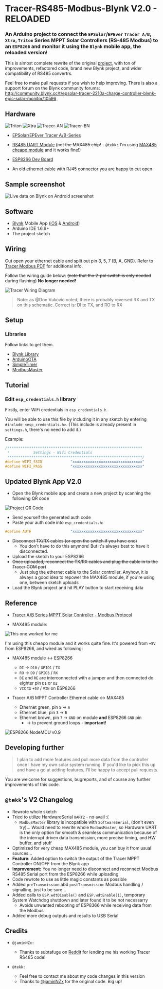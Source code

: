 # Tracer-RS485-Modbus-Blynk V2.0 - RELOADED

### An Arduino project to connect the `EPSolar`/`EPEver` `Tracer A/B`, `Xtra`, `Triton` Series MPPT Solar Controllers (RS-485 Modbus) to an `ESP8266` and monitor it using the `Blynk` mobile app, the reloaded version!

This is almost complete rewrite of the original [project](https://github.com/jaminNZx/Tracer-RS485-Modbus-Blynk), with ton of improvements, refactored code, brand new Blynk project, and wider compatibility of RS485 convertrs.

Feel free to make pull requests if you wish to help improving.
There is also a support forum on the Blynk community forums: http://community.blynk.cc/t/epsolar-tracer-2210a-charge-controller-blynk-epic-solar-monitor/10596


## Hardware

![Triton](doc/mppt-triton.png)
![Xtra](doc/mppt-xtra.png)
![Tracer-AN](doc/tracer-a.png)
![Tracer-BN](doc/tracer-b.png)

* [EPSolar/EPEver Tracer A/B-Series](https://www.aliexpress.com/wholesale?catId=0&initiative_id=SB_20170114172728&SearchText=tracer+mppt+rs485)

* [RS485 UART Module](https://www.aliexpress.com/wholesale?catId=0&initiative_id=SB_20170114172807&SearchText=uart+rs485) (~~not the MAX485 chip!~~ - `@tekk:` I'm using [MAX485 cheapo module](doc/max485_module.jpg) and it works fine!)

* [ESP8266 Dev Board](https://www.aliexpress.com/wholesale?catId=0&initiative_id=SB_20170114172938&SearchText=esp8266+mini)

* An old ethernet cable with RJ45 connector you are happy to cut open


## Sample screenshot

![Live data on Blynk on Android screenshot](doc/screenshot-blynk.png)


## Software

* [Blynk](http://www.blynk.cc/) Mobile App ([iOS](https://itunes.apple.com/us/app/blynk-iot-for-arduino-rpi/id808760481?mt=8) & [Android](https://play.google.com/store/apps/details?id=cc.blynk&hl=en))
* Arduino IDE 1.6.9+
* The project sketch


## Wiring

Cut open your ethernet cable and split out pin 3, 5, 7 (B, A, GND). Refer to [Tracer Modbus PDF](doc/1733_modbus_protocol.pdf) for additional info.

Follow the wiring guide below: ~~(note that the 2-pol switch is only needed during flashing)~~ **No longer needed!**

![Tracer Wiring Diagram](doc/schematic.png)
> Note: as @Don Vukovic noted, there is probably reversed RX and TX on this schematic. Correct is: DI to TX, and RO to RX

## Setup

### Libraries

Follow links to get them.

* [Blynk Library](https://github.com/blynkkk/blynk-library)
* [ArduinoOTA](https://github.com/esp8266/Arduino/tree/master/libraries/ArduinoOTA)
* [SimpleTimer](https://github.com/schinken/SimpleTimer)
* [ModbusMaster](https://github.com/4-20ma/ModbusMaster)

## Tutorial

### Edit `esp_credentials.h` library

Firstly, enter WiFi credentials in `esp_credentials.h`.

You will be able to use this file by including it in any sketch by entering ```#include <esp_credentials.h>```. (This include is already present in `settings.h`, there's no need to add it.)

Example:

```cpp
/**************************************************************
 *           Settings - Wifi Credentials
 **************************************************************/
#define WIFI_SSID             "xxxxxxxxxxxxxxxxxxxxxxxxxxxxxxxx"
#define WIFI_PASS             "xxxxxxxxxxxxxxxxxxxxxxxxxxxxxxxx"

```

## Updated Blynk App V2.0

* Open the Blynk mobile app and create a new project by scanning the following QR code

![Project QR Code](doc/blynk-app-qr-code.png)

* Send yourself the generated auth code
* Paste your auth code into `esp_credentials.h`:

```cpp
#define AUTH                  "xxxxxxxxxxxxxxxxxxxxxxxxxxxxxxxx"
```

* ~~Disconnect TX/RX cables (or open the switch if you have one)~~
	* You don't have to do this anymore! But it's always best to have it disconnected.
* Upload the sketch to your ESP8266
* ~~Once uploaded, reconnect the TX/RX cables and plug the cable in to the Tracer COM port~~
	* Just plug the ethernet cable to the Solar controller. Anyhow, it is always a good idea to repower the MAX485 module, if you're using one, between sketch uploads
* Load the Blynk project and hit PLAY button to start receiving data

## Reference

* [Tracer A/B Series MPPT Solar Controller - Modbus Protocol](doc/1733_modbus_protocol.pdf)

* MAX485 module:

![This one worked for me](doc/max485_module.jpg)

I'm using this cheapo module and it works quite fine.
It's powered from `+5V` from ESP8266, and wired as following:

- MAX485 module <-> ESP8266
	- `DI` -> `D10` / `GPIO1` / `TX`
	- `RO` -> `D9` / `GPIO3` / `RX`
	- `DE` and `RE` are interconnected with a jumper and then connected do eighter pin `D1` or `D2`
	- `VCC` to `+5V` / `VIN` on ESP8266


- Tracer A/B MPPT Controller Ethernet cable <-> MAX485
	- Ethernet green, pin `5` -> `A`
	- Ethernet blue, pin `3` -> `B`
	- Ethernet brown, pin `7` -> `GND` on module **and** ESP8266 `GND` pin
		- -> to prevent ground loops - **important!**


![ESP8266 NodeMCU v0.9](doc/nodemcu_pins.png)

## Developing further

> I plan to add more features and pull more data from the controller once I have my own solar system running.
> If you'd like to pick this up and have a go at adding features, I'll be happy to accept pull requests.

You are welcome for suggestions, bugreports, and of course any further improvements of this code.


## `@tekk`'s V2 Changelog
- Rewrote whole sketch
- Tried to utilize HardwareSerial `UART2` - no avail :(
	- `ModbusMaster` library is incopatible with `SoftwareSerial`, (don't even try)... Would need to rewrite whole `ModbusMaster`, so Hardware UART is the only option for smooth & seamless communication because of the interrupt driven data transmission, more precise timing, and HW buffer, and stuff
- Optimized for very cheap MAX485 module, you can buy it from usual sources...
- **Feature:** Added option to switch the output of the Tracer MPPT Controller ON/OFF from the Blynk app
- **Improvement:** You no longer need to disconnect and reconnect Modbus RS485 Serial port from the ESP8266 while uploading
- Code rewrote to use as little magic constants as possible
- Added `preTransmission` abd `postTransmission` Modbus handling / signalling, just to be sure...
- Added calls to `ESP.wdtDisable()` and `ESP.wdtEnable(1)`, temporary System Watchdog shutdown and later found it to be not necessarry
	- Avoids unwanted rebooting of ESP8366 while receiving data from the Modbus
- Added more debug outputs and results to USB Serial


## Credits

- `@jaminNZx:`
	- Thanks to subtafuge on [Reddit](https://www.reddit.com/r/esp8266/comments/59dt00/using_esp8266_to_connect_rs485_modbus_protocol/) for lending me his working Tracer RS485 code! 

- `@tekk:`
	- Feel free to contact me about my code changes in this version
	- Thanks to [@jaminNZx](https://github.com/jaminNZx) for the original code. Big up!
